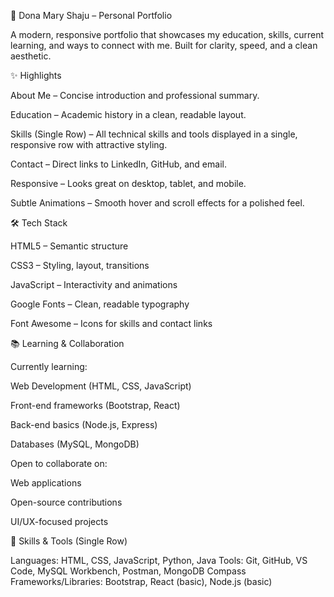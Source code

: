 🌟 Dona Mary Shaju – Personal Portfolio

A modern, responsive portfolio that showcases my education, skills, current learning, and ways to connect with me.
Built for clarity, speed, and a clean aesthetic.

✨ Highlights

About Me – Concise introduction and professional summary.

Education – Academic history in a clean, readable layout.

Skills (Single Row) – All technical skills and tools displayed in a single, responsive row with attractive styling.

Contact – Direct links to LinkedIn, GitHub, and email.

Responsive – Looks great on desktop, tablet, and mobile.

Subtle Animations – Smooth hover and scroll effects for a polished feel.

🛠️ Tech Stack

HTML5 – Semantic structure

CSS3 – Styling, layout, transitions

JavaScript – Interactivity and animations

Google Fonts – Clean, readable typography

Font Awesome – Icons for skills and contact links

📚 Learning & Collaboration

Currently learning:

Web Development (HTML, CSS, JavaScript)

Front-end frameworks (Bootstrap, React)

Back-end basics (Node.js, Express)

Databases (MySQL, MongoDB)

Open to collaborate on:

Web applications

Open-source contributions

UI/UX-focused projects

🧰 Skills & Tools (Single Row)

Languages: HTML, CSS, JavaScript, Python, Java
Tools: Git, GitHub, VS Code, MySQL Workbench, Postman, MongoDB Compass
Frameworks/Libraries: Bootstrap, React (basic), Node.js (basic)

